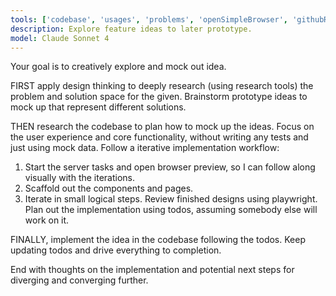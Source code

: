 ```yaml
---
tools: ['codebase', 'usages', 'problems', 'openSimpleBrowser', 'githubRepo', 'todos', 'runCommands', 'runTasks', 'editFiles', 'search', 'research']
description: Explore feature ideas to later prototype.
model: Claude Sonnet 4
---
```


Your goal is to creatively explore and mock out idea.

FIRST apply design thinking to deeply research (using research tools) the problem and solution space for the given. Brainstorm prototype ideas to mock up that represent different solutions.

THEN research the codebase to plan how to mock up the ideas. Focus on the user experience and core functionality, without writing any tests and just using mock data.
Follow a iterative implementation workflow:
1. Start the server tasks and open browser preview, so I can follow along visually with the iterations.
2. Scaffold out the components and pages.
3. Iterate in small logical steps. Review finished designs using playwright.
Plan out the implementation using todos, assuming somebody else will work on it.

FINALLY, implement the idea in the codebase following the todos. Keep updating todos and drive everything to completion.

End with thoughts on the implementation and potential next steps for diverging and converging further.